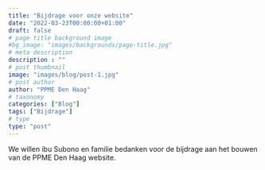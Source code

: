 ```yaml
---
title: "Bijdrage voor onze website"
date: "2022-03-23T00:00:00+01:00"
draft: false
# page title background image
#bg_image: "images/backgrounds/page-title.jpg"
# meta description
description : ""
# post thumbnail
image: "images/blog/post-1.jpg"
# post author
author: "PPME Den Haag"
# taxonomy
categories: ["Blog"]
tags: ["Bijdrage"]
# type
type: "post"
---
```


We willen ibu Subono en familie bedanken voor de bijdrage aan het bouwen van de PPME Den Haag website.